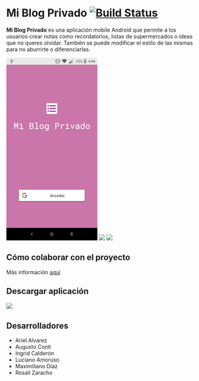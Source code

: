 # Mi Blog Privado [![Build Status](https://app.bitrise.io/app/7c9bad2735acff39/status.svg?token=W3pzd_ZQ8zh9C48rIXlipQ&branch=development)](https://app.bitrise.io/app/7c9bad2735acff39)

**Mi Blog Privado** es una aplicación mobile Android que permite a los usuarios crear notas como recordatorios, listas de supermercados o ideas que no queres olvidar. También se puede modificar el estilo de las mismas para no aburrirte o diferenciarlas. 

<p float="left">
<img src="https://github.com/PracticaDS/s1-2020-tp-grupo2/blob/update_readme/imagenes-app/login.jpeg" width="240" height="auto">
<img src="https://github.com/PracticaDS/s1-2020-tp-grupo2/blob/update_readme/imagenes-app/list.jpge" width="240" height="auto">
<img src="https://github.com/PracticaDS/s1-2020-tp-grupo2/blob/update_readme/imagenes-app/edit.jpge" width="240" height="auto">
</p>

## Cómo colaborar con el proyecto
Más información [aquí](https://github.com/PracticaDS/s1-2020-tp-grupo2/blob/development/CONTRIBUCIONES.md)

## Descargar aplicación

<a href="https://play.google.com/store/apps/details?id=ar.edu.unq.pdes.myprivateblog.full">
<img src="https://github.com/steverichey/google-play-badge-svg/blob/master/img/es_get.svg" width="250">
</a>

## Desarrolladores
- Ariel Alvarez
- Augusto Conti
- Ingrid Calderón
- Luciano Amoruso
- Maximiliano Díaz
- Rosalí Zaracho
